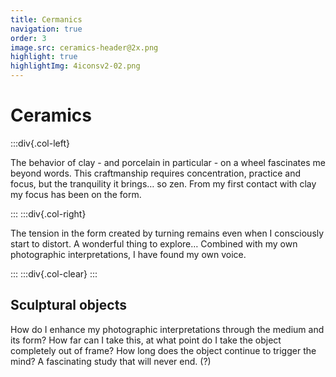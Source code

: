 ```yaml
---
title: Cermanics
navigation: true
order: 3
image.src: ceramics-header@2x.png
highlight: true
highlightImg: 4iconsv2-02.png
---
```


# Ceramics

:::div{.col-left}

The behavior of clay - and porcelain in particular - on a wheel fascinates me beyond words. This craftmanship requires concentration, practice and focus, but the tranquility it brings… so zen. From my first contact with clay my focus has been on the form.

:::
:::div{.col-right}

The tension in the form created by turning remains even when I consciously start to distort. A wonderful thing to explore… Combined with my own photographic interpretations, I have found my own voice.

:::
:::div{.col-clear}
:::

## Sculptural objects

How do I enhance my photographic interpretations through the medium and its form? How far can I take this, at what point do I take the object completely out of frame? How long does the object continue to trigger the mind? A fascinating study that will never end. (?)
